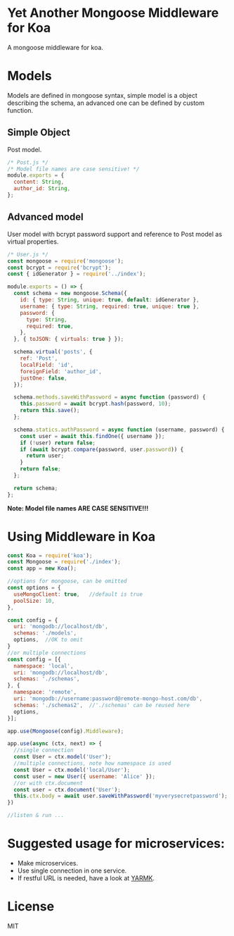 # Yet Another Mongoose Middleware for Koa

A mongoose middleware for koa.

# Models

Models are defined in mongoose syntax, simple model is a object describing the schema, an advanced one can be defined by custom function.

## Simple Object

Post model.

```js
/* Post.js */
/* Model file names are case sensitive! */
module.exports = {
  content: String,
  author_id: String,
};
```
## Advanced model

User model with bcrypt password support and reference to Post model as virtual properties.

```js
/* User.js */
const mongoose = require('mongoose');
const bcrypt = require('bcrypt');
const { idGenerator } = require('../index');

module.exports = () => {
  const schema = new mongoose.Schema({
    id: { type: String, unique: true, default: idGenerator },
    username: { type: String, required: true, unique: true },
    password: {
      type: String,
      required: true,
    },
  }, { toJSON: { virtuals: true } });

  schema.virtual('posts', {
    ref: 'Post',
    localField: 'id',
    foreignField: 'author_id',
    justOne: false,
  });

  schema.methods.saveWithPassword = async function (password) {
    this.password = await bcrypt.hash(password, 10);
    return this.save();
  };

  schema.statics.authPassword = async function (username, password) {
    const user = await this.findOne({ username });
    if (!user) return false;
    if (await bcrypt.compare(password, user.password)) {
      return user;
    }
    return false;
  };

  return schema;
};
```

**Note: Model file names ARE CASE SENSITIVE!!!**

# Using Middleware in Koa

```js
const Koa = require('koa');
const Mongoose = require('./index');
const app = new Koa();

//options for mongoose, can be omitted
const options = {
  useMongoClient: true,   //default is true
  poolSize: 10,
},

const config = {
  uri: 'mongodb://localhost/db',
  schemas: './models',
  options,  //OK to omit
}
//or multiple connections
const config = [{
  namespace: 'local',
  uri: 'mongodb://localhost/db',
  schemas: './schemas',
}, {
  namespace: 'remote',
  uri: 'mongodb://username:password@remote-mongo-host.com/db',
  schemas: './schemas2',  //'./schemas' can be reused here
  options,
}];

app.use(Mongoose(config).Middleware);

app.use(async (ctx, next) => {
  //single connection
  const User = ctx.model('User');
  //multiple connections, note how namespace is used
  const User = ctx.model('local/User');
  const user = new User({ username: 'Alice' });
  //or with ctx.document
  const user = ctx.document('User');
  this.ctx.body = await user.saveWithPassword('myverysecretpassword');
})

//listen & run ...
```

# Suggested usage for microservices:

* Make microservices.
* Use single connection in one service.
* If restful URL is needed, have a look at [YARMK](https://github.com/neilzheng/yarmk).

# License

  MIT
